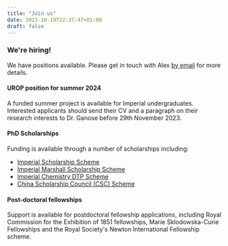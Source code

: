 ```yaml
---
title: "Join us"
date: 2022-10-19T22:37:47+01:00
draft: false
---
```


<div class="banner">
<div class="banner-inner">

### We're hiring!

We have positions available. Please get in touch with Alex [by email](mailto:a.ganose@imperial.ac.uk) for more details.

#### UROP position for summer 2024

A funded summer project is available for Imperial undergraduates.
Interested applicants should send their CV and a paragraph on their research interests to Dr. Ganose before 29th November 2023.

#### PhD Scholarships

Funding is available through a number of scholarships including:

- [Imperial Scholarship Scheme](http://www.imperial.ac.uk/study/pg/fees-and-funding/scholarships/icphd/)
- [Imperial Marshall Scholarship Scheme](https://www.imperial.ac.uk/study/pg/fees-and-funding/scholarships/international-scholarship-collaborations/ims/)
- [Imperial Chemistry DTP Scheme](https://www.findaphd.com/search/PhDDetails.aspx?CAID=2611)
- [China Scholarship Council (CSC) Scheme](https://www.imperial.ac.uk/study/pg/fees-and-funding/scholarships/international-scholarship-collaborations/csc/)

#### Post-doctoral fellowships

Support is available for postdoctoral fellowship applications, including Royal Commission for the Exhibition of 1851 fellowships, Marie Sklodowska-Curie Fellowships and the Royal Society's Newton International Fellowship scheme.

</div>
</div>
